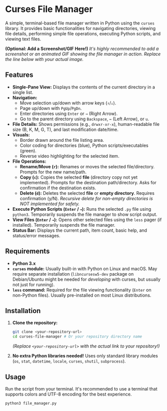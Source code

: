# Curses File Manager

A simple, terminal-based file manager written in Python using the `curses` library. It provides basic functionalities for navigating directories, viewing file details, performing simple file operations, executing Python scripts, and viewing text files.

**(Optional: Add a Screenshot/GIF Here!)**
*It's highly recommended to add a screenshot or an animated GIF showing the file manager in action. Replace the line below with your actual image.*
## Features

* **Single-Pane View:** Displays the contents of the current directory in a single list.
* **Navigation:**
    * Move selection up/down with arrow keys (`↑`/`↓`).
    * Page up/down with `PgUp`/`PgDn`.
    * Enter directories using `Enter` or `→` (Right Arrow).
    * Go to the parent directory using `Backspace`, `←` (Left Arrow), or `u`.
* **File Details:** Shows permissions (e.g., `drwxr-xr-x`), human-readable file size (B, K, M, G, T), and last modification date/time.
* **Visuals:**
    * Border drawn around the file listing area.
    * Color coding for directories (blue), Python scripts/executables (green).
    * Reverse video highlighting for the selected item.
* **File Operations:**
    * **Rename/Move (`r`):** Renames or moves the selected file/directory. Prompts for the new name/path.
    * **Copy (`c`):** Copies the selected **file** (directory copy not yet implemented). Prompts for the destination path/directory. Asks for confirmation if the destination exists.
    * **Delete (`d`):** Deletes the selected **file** or **empty directory**. Requires confirmation (y/N). *Recursive delete for non-empty directories is NOT implemented for safety.*
* **Execute Python Scripts (`Enter` / `→`):** Runs the selected `.py` file using `python3`. Temporarily suspends the file manager to show script output.
* **View Files (`Enter` / `→`):** Opens other selected files using the `less` pager (if installed). Temporarily suspends the file manager.
* **Status Bar:** Displays the current path, item count, basic help, and status/error messages.

## Requirements

* **Python 3.x**
* **`curses` module:** Usually built-in with Python on Linux and macOS. May require separate installation (`libncursesw5-dev` package on Debian/Ubuntu might be needed for *developing* with curses, but usually not just for running).
* **`less` command:** Required for the file viewing functionality (`Enter` on non-Python files). Usually pre-installed on most Linux distributions.

## Installation

1.  **Clone the repository:**
    ```bash
    git clone <your-repository-url>
    cd curses-file-manager # Or your repository directory name
    ```
    *(Replace `<your-repository-url>` with the actual link to your repository!)*

2.  **No extra Python libraries needed!** Uses only standard library modules (`os`, `stat`, `datetime`, `locale`, `curses`, `shutil`, `subprocess`).

## Usage

Run the script from your terminal. It's recommended to use a terminal that supports colors and UTF-8 encoding for the best experience.

```bash
python3 file_manager.py
